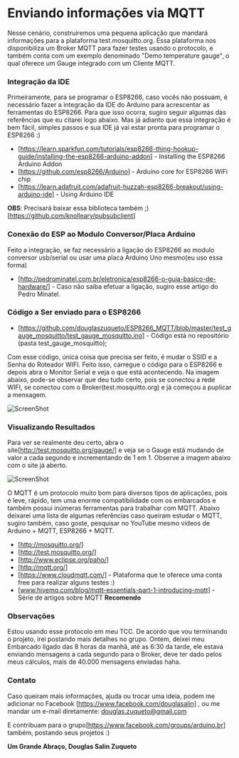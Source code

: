 # Enviando informações via MQTT

Nesse cenário, construiremos uma pequena aplicação que mandará informações para a plataforma test.mosquitto.org. Essa plataforma nos disponibiliza um Broker MQTT para fazer testes usando o protocolo, e também conta com um exemplo denominado "Demo temperature gauge", o qual oferece um Gauge integrado com um Cliente MQTT.

### Integração da IDE

Primeiramente, para se programar o ESP8266, caso vocês não possuam, é necessário fazer a integração da IDE do Arduino para acrescentar as ferramentas do ESP8266.
Para que isso ocorra, sugiro seguir algumas das referências que eu citarei logo abaixo. Mas já adianto que essa integração é bem fácil, simples passos e sua IDE já vai estar pronta para programar o ESP8266 :)

* [https://learn.sparkfun.com/tutorials/esp8266-thing-hookup-guide/installing-the-esp8266-arduino-addon] - Installing the ESP8266 Arduino Addon
* [https://github.com/esp8266/Arduino] - Arduino core for ESP8266 WiFi chip
* [https://learn.adafruit.com/adafruit-huzzah-esp8266-breakout/using-arduino-ide] - Using Arduino IDE

**OBS**: Precisará baixar essa biblioteca também ;) [https://github.com/knolleary/pubsubclient]

### Conexão do ESP ao Modulo Conversor/Placa Arduino
Feito a integração, se faz necessário a ligação do ESP8266 ao modulo conversor usb/serial ou usar uma placa Arduino Uno mesmo(eu uso essa forma)

* [http://pedrominatel.com.br/eletronica/esp8266-o-guia-basico-de-hardware/] - Caso não saiba efetuar a ligação, sugiro esse artigo do Pedro Minatel.

### Código a Ser enviado para o ESP8266
* [https://github.com/douglaszuqueto/ESP8266_MQTT/blob/master/test_gauge_mosquitto/test_gauge_mosquitto.ino] - Código está no repositório (pasta  test_gauge_mosquitto);

Com esse código, única coisa que precisa ser feito, é mudar o SSID e a Senha do Roteador WIFI. Feito isso, carregue o código para o ESP8266 e depois abra o Monitor Serial e veja o que está acontecendo.
Na imagem abaixo, pode-se observar que deu tudo certo, pois se conectou a rede WIFI, se conectou com o Broker(test.mosquitto.org) e já começou a puplicar a mensagem.

![ScreenShot](https://raw.github.com/douglaszuqueto/ESP8266_MQTT/master/Monitor_Serial.png)

### Visualizando Resultados

Para ver se realmente deu certo, abra o site[http://test.mosquitto.org/gauge/] e veja se o Gauge está mudando de valor a cada segundo e incrementando de 1 em 1.
Observe a imagem abaixo com o site já aberto.

![ScreenShot](https://raw.github.com/douglaszuqueto/ESP8266_MQTT/master/VisualizandoTesteMQTT.png)

O MQTT é um protocolo muito bom para diversos tipos de aplicações, pois é leve, rápido, tem uma enorme compatibilidade com os embarcados e também possui inúmeras ferramentas para trabalhar com MQTT. Abaixo deixarei uma lista de algumas referências caso queiram estudar o MQTT, sugiro também, caso goste, pesquisar no YouTube mesmo vídeos de Arduino + MQTT, ESP8266 + MQTT. 

* [http://mosquitto.org/] 
* [http://test.mosquitto.org/]
* [http://www.eclipse.org/paho/]
* [http://mqtt.org/]
* [https://www.cloudmqtt.com/] - Plataforma que te oferece uma conta free para realizar alguns testes :)
* [www.hivemq.com/blog/mqtt-essentials-part-1-introducing-mqtt] - Série de artigos sobre MQTT **Recomendo**

### Observações
Estou usando esse protocolo em meu TCC. De acordo que vou terminando o projeto, irei postando mais detalhes no grupo.
Ontem, deixei meu Embarcado ligado das 8 horas da manhã, até as 6:30 da tarde, ele estava enviando mensagens a cada segundo para o Broker, deve ter dado pelos meus cálculos, mais de 40.000 mensagens enviadas haha.

### Contato
Caso queiram mais informações, ajuda ou trocar uma ideia, podem me adicionar no Facebook [https://www.facebook.com/douglasalin] , ou me mandar um e-mail diretamente: douglas.zuqueto@gmail.com

E contribuam para o grupo[https://www.facebook.com/groups/arduino.br] também, postando seus projetos :)

**Um Grande Abraço, Douglas Salin Zuqueto**



